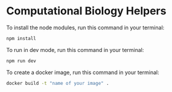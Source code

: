# Computational Biology Helpers

To install the node modules, run this command in your terminal:
```bash
npm install
```
To run in dev mode, run this command in your terminal:
```bash
npm run dev
```
To create a docker image, run this command in your terminal:
```bash
docker build -t "name of your image" .
```
